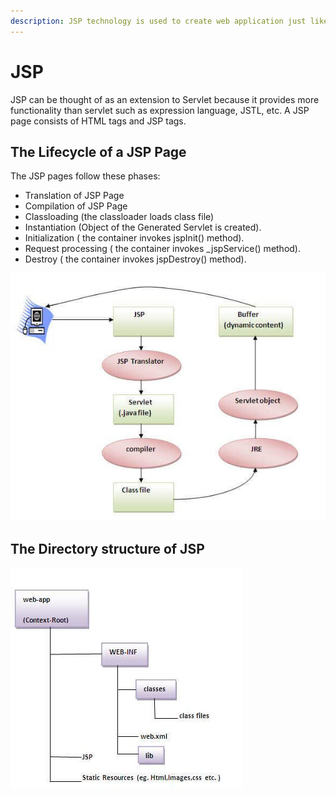 ```yaml
---
description: JSP technology is used to create web application just like Servlet technology.
---
```


# JSP

JSP can be thought of as an extension to Servlet because it provides more functionality than servlet such as expression language, JSTL, etc. A JSP page consists of HTML tags and JSP tags.

## The Lifecycle of a JSP Page

The JSP pages follow these phases:

* Translation of JSP Page
* Compilation of JSP Page
* Classloading \(the classloader loads class file\)
* Instantiation \(Object of the Generated Servlet is created\).
* Initialization \( the container invokes jspInit\(\) method\).
* Request processing \( the container invokes \_jspService\(\) method\).
* Destroy \( the container invokes jspDestroy\(\) method\).

![](../../.gitbook/assets/image%20%282%29%20%282%29.png)

## The Directory structure of JSP

![](../../.gitbook/assets/image%20%289%29%20%283%29.png)



